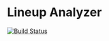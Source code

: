 Lineup Analyzer
================

[![Build Status](https://travis-ci.org/scsper/dota-lineup-analyzer.svg?branch=master)](https://travis-ci.org/scsper/dota-lineup-analyzer)

